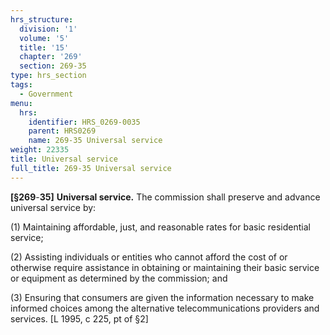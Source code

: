 ```yaml
---
hrs_structure:
  division: '1'
  volume: '5'
  title: '15'
  chapter: '269'
  section: 269-35
type: hrs_section
tags:
  - Government
menu:
  hrs:
    identifier: HRS_0269-0035
    parent: HRS0269
    name: 269-35 Universal service
weight: 22335
title: Universal service
full_title: 269-35 Universal service
---
```

**[§269**-**35]** **Universal service.** The commission shall preserve and advance universal service by:

(1) Maintaining affordable, just, and reasonable rates for basic residential service;

(2) Assisting individuals or entities who cannot afford the cost of or otherwise require assistance in obtaining or maintaining their basic service or equipment as determined by the commission; and

(3) Ensuring that consumers are given the information necessary to make informed choices among the alternative telecommunications providers and services. [L 1995, c 225, pt of §2]